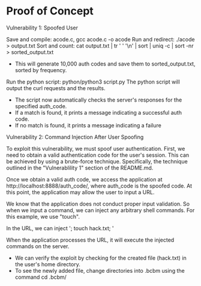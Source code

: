# Proof of Concept

Vulnerability 1: Spoofed User

Save and compile: acode.c, gcc acode.c -o acode
Run and redirect: ./acode > output.txt
Sort and count: cat output.txt | tr ' ' '\n' | sort | uniq -c | sort -nr > sorted_output.txt
- This will generate 10,000 auth codes and save them to sorted_output.txt, sorted by frequency.

Run the python script: python/python3 script.py
The python script will output the curl requests and the results.
- The script now automatically checks the server's responses for the specified auth_code.
- If a match is found, it prints a message indicating a successful auth code.
- If no match is found, it prints a message indicating a failure



Vulnerability 2: Command Injection After User Spoofing

To exploit this vulnerability, we must spoof user authentication. First, we need to obtain a valid authentication code for the user's session. This can be achieved by using a brute-force technique. Specifically, the technique outlined in the "Vulnerablility 1" section of the README.md. 

Once we obtain a valid auth code, we access the application at http://localhost:8888/auth_code/, where auth_code is the spoofed code. At this point, the application may allow the user to input a URL. 

We know that the application does not conduct proper input validation. So when we input a command, we can inject any arbitrary shell commands. For this example, we use "touch". 

In the URL, we can inject '; touch hack.txt; ' 

When the application processes the URL, it will execute the injected commands on the server. 
- We can verify the exploit by checking for the created file (hack.txt) in the user's home directory. 
- To see the newly added file, change directories into .bcbm using the command cd .bcbm/  
